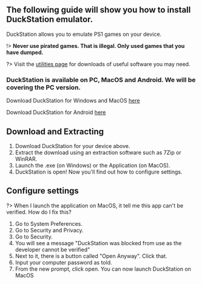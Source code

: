 ## The following guide will show you how to install DuckStation emulator.
DuckStation allows you to emulate PS1 games on your device.

!> **Never use pirated games. That is illegal. Only used games that you have dumped.**

?> Visit the [utilities page](/utilities) for downloads of useful software you may need.

### DuckStation is available on PC, MacOS and Android. We will be covering the PC version.

Download DuckStation for Windows and MacOS [here](https://github.com/stenzek/duckstation/releases/tag/latest)

Download DuckStation for Android [here](https://play.google.com/store/apps/details?id=com.github.stenzek.duckstation&pli=1)

## Download and Extracting

1. Download DuckStation for your device above.
2. Extract the download using an extraction software such as 7Zip or WinRAR.
3. Launch the .exe (on Windows) or the Application (on MacOS).
4. DuckStation is open! Now you'll find out how to configure settings.

## Configure settings


?> When I launch the application on MacOS, it tell me this app can't be verified. How do I fix this?

1. Go to System Preferences.
2. Go to Security and Privacy.
3. Go to Security.
4. You will see a message "DuckStation was blocked from use as the developer cannot be verified"
5. Next to it, there is a button called "Open Anyway". Click that.
6. Input your computer password as told.
7. From the new prompt, click open. You can now launch DuckStation on MacOS


